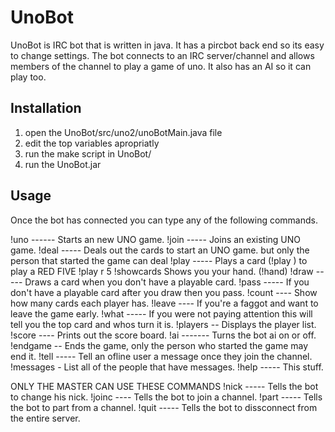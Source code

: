 # UnoBot

UnoBot is IRC bot that is written in java. It has a pircbot back end so its easy to change settings. The bot connects to an IRC server/channel
and allows members of the channel to play a game of uno. It also has an AI so it can play too.

## Installation

1. open the UnoBot/src/uno2/unoBotMain.java file
2. edit the top variables apropriatly
3. run the make script in UnoBot/
4. run the UnoBot.jar 

## Usage

Once the bot has connected you can type any of the following commands.

!uno ------ Starts an new UNO game.
!join ----- Joins an existing UNO game.
!deal ----- Deals out the cards to start an UNO game.
            but only the person that started the game can deal
!play ----- Plays a card (!play <color> <face>)
            to play a RED FIVE !play r 5
!showcards  Shows you your hand. (!hand)
!draw ----- Draws a card when you don't have a playable card.
!pass ----- If you don't have a playable card after you draw
            then you pass.
!count ---- Show how many cards each player has.
!leave ---- If you're a faggot and want to leave the game early.
!what ----- If you were not paying attention this will tell
            you the top card and whos turn it is.
!players -- Displays the player list.
!score ---- Prints out the score board.
!ai ------- Turns the bot ai on or off.
!endgame -- Ends the game, only the person who started the
            game may end it.
!tell ----- Tell an ofline user a message once they join the channel.
!messages - List all of the people that have messages.
!help ----- This stuff.

ONLY THE MASTER CAN USE THESE COMMANDS
!nick ----- Tells the bot to change his nick.
!joinc ---- Tells the bot to join a channel.
!part ----- Tells the bot to part from a channel.
!quit ----- Tells the bot to dissconnect from the entire server.
